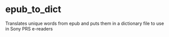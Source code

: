 # epub_to_dict
Translates unique words from epub and puts them in a dictionary file to use in Sony PRS e-readers
